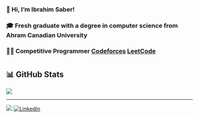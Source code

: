 ### 👋 Hi, I’m Ibrahim Saber!
### 🎓 Fresh graduate with a degree in computer science from Ahram Canadian University
### 🧑‍💻 Competitive Programmer [Codeforces](https://codeforces.com/profile/IbrahimSaber) [LeetCode](https://leetcode.com/u/IbrahimSaber/)

#

## 📊 GitHub Stats
![](https://github-readme-stats.vercel.app/api?username=IbrahimGuirguis&theme=dark&hide_border=false&include_all_commits=false&count_private=false)<br/>

---
[![](https://visitcount.itsvg.in/api?id=IbrahimGuirguis&icon=0&color=0)](https://visitcount.itsvg.in)
[![LinkedIn](https://img.shields.io/badge/LinkedIn-%230077B5.svg?logo=linkedin&logoColor=white)](https://linkedin.com/in/ibrahimguirguis)

<!-- Proudly created with GPRM ( https://gprm.itsvg.in ) -->



<!---
IbrahimGuirguis/IbrahimGuirguis is a ✨ special ✨ repository because its `README.md` (this file) appears on your GitHub profile.
You can click the Preview link to take a look at your changes.
--->
